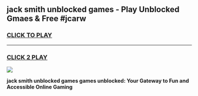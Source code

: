 
## jack smith unblocked games - Play Unblocked Gmaes & Free #jcarw
<h3>
<a href="https://premium.freeplayer.one?title=jack_smith_unblocked_games&ref=01M">CLICK TO PLAY</a></h3>
<hr>

<h3>
<a href="https://premium.freeplayer.one?title=jack_smith_unblocked_games&ref=01M">CLICK 2 PLAY</a>
  
</h3>

<a href="https://premium.freeplayer.one?title=jack_smith_unblocked_games&ref=01M"><img src="https://clearcache.store/games.png"></a>


**jack smith unblocked games games unblocked: Your Gateway to Fun and Accessible Online Gaming**
